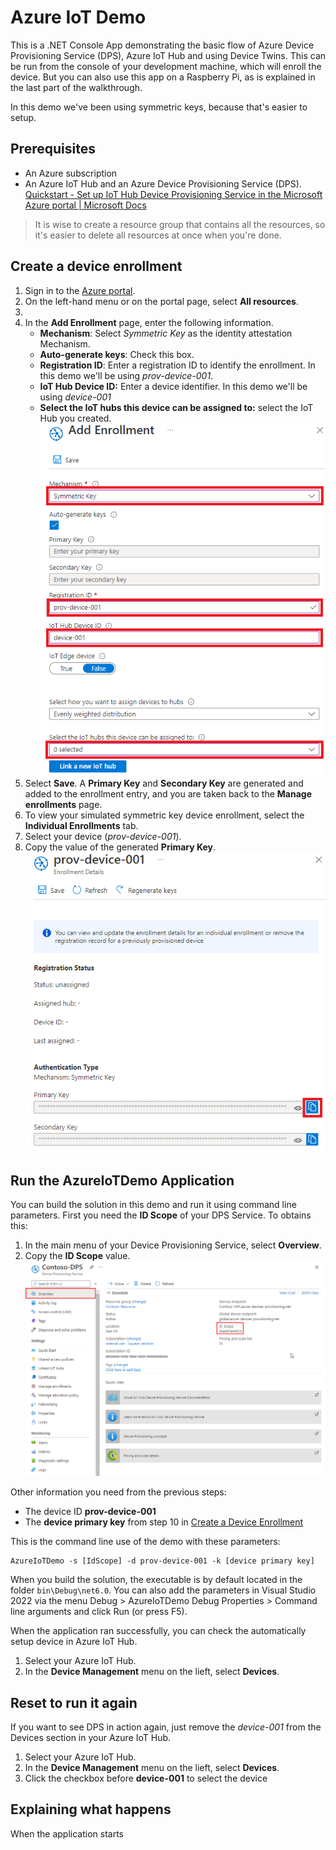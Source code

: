 # Azure IoT Demo
This is a .NET Console App demonstrating the basic flow of Azure Device Provisioning Service (DPS), Azure IoT Hub and using Device Twins. This can be run from the console of your development machine, which will enroll the device. But you can also use this app on a Raspberry Pi, as is explained in the last part of the walkthrough.

In this demo we've been using symmetric keys, because that's easier to setup.

## Prerequisites

* An Azure subscription
* An Azure IoT Hub and an Azure Device Provisioning Service (DPS).
  [Quickstart - Set up IoT Hub Device Provisioning Service in the Microsoft Azure portal | Microsoft Docs](https://docs.microsoft.com/en-us/azure/iot-dps/quick-setup-auto-provision)

> It is wise to create a resource group that contains all the resources, so it's easier to delete all resources at once when you're done.

## Create a device enrollment

1. Sign in to the [Azure portal](https://portal.azure.com/).
2. On the left-hand menu or on the portal page, select **All resources**.
3. 
4. In the **Add Enrollment** page, enter the following information.
   - **Mechanism**: Select *Symmetric Key* as the identity attestation Mechanism.
   - **Auto-generate keys**: Check this box.
   - **Registration ID**: Enter a registration ID to identify the enrollment. In this demo we'll be using *prov-device-001*.
   - **IoT Hub Device ID:** Enter a device identifier. In this demo we'll be using *device-001*
   - **Select the IoT hubs this device can be assigned to:** select the IoT Hub you created.![DPS-enroll-device](Images/DPS-enroll-device.png)
5. Select **Save**. A **Primary Key** and **Secondary Key** are generated and added to the enrollment entry, and you are taken back to the **Manage enrollments** page.
6. To view your simulated symmetric key device enrollment, select the **Individual Enrollments** tab.
7. Select your device (*prov-device-001*).
8. Copy the value of the generated **Primary Key**.
   ![Getting the device primary key](Images/dps-device-properties.png)

## Run the AzureIoTDemo Application

You can build the solution in this demo and run it using command line parameters. First you need the **ID Scope** of your DPS Service. To obtains this:

1. In the main menu of your Device Provisioning Service, select **Overview**.
2. Copy the **ID Scope** value.
   ![Copy ID Scope of the DPS instance](Images/dps-id-scope.png)

Other information you need from the previous steps:

* The device ID **prov-device-001**
* The **device primary key** from step 10 in [Create a Device Enrollment](#create-a-device-enrollment)

This is the command line use of the demo with these parameters:

```shell
AzureIoTDemo -s [IdScope] -d prov-device-001 -k [device primary key]
```

When you build the solution, the executable is by default located in the folder `bin\Debug\net6.0`. You can also add the parameters in Visual Studio 2022 via the menu Debug > AzureIoTDemo Debug Properties > Command line arguments and click Run (or press F5).

When the application ran successfully, you can check the automatically setup device in Azure IoT Hub. 

1. Select your Azure IoT Hub.
2. In the **Device Management** menu on the lieft, select **Devices**.

## Reset to run it again

If you want to see DPS in action again, just remove the *device-001* from the Devices section in your Azure IoT Hub.

1. Select your Azure IoT Hub.
2. In the **Device Management** menu on the lieft, select **Devices**.
3. Click the checkbox before **device-001** to select the device

## Explaining what happens

When the application starts
